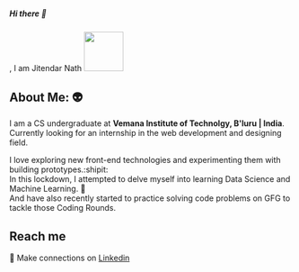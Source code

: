 <!--
**jitendarnath/jitendarnath** is a ✨ _special_ ✨ repository because its `README.md` (this file) appears on your GitHub profile.

Here are some ideas to get you started:

- 🔭 I’m currently working on ...
- 🌱 I’m currently learning ...
- 👯 I’m looking to collaborate on ...
- 🤔 I’m looking for help with ...
- 💬 Ask me about ...
- 📫 How to reach me: ...
- 😄 Pronouns: ...
- ⚡ Fun fact: ...
-->

# <h5> Hi there 👋</h5>, I am Jitendar Nath <img src="https://camo.githubusercontent.com/b0fa06ee100360ae8811a115c133de7848891e3b/68747470733a2f2f6769746875622e6769746875626173736574732e636f6d2f696d616765732f6d6f6e612d776869737065722e676966" width="70" height="70" />

## About Me:  :alien:
I am a CS undergraduate at **Vemana Institute of Technolgy, B'luru | India**. </br>
Currently looking for an internship in the web development and designing field.

I love exploring new front-end technologies and experimenting them with building prototypes.:shipit: </br>
In this lockdown, I attempted to delve myself into learning Data Science and Machine Learning. 🌱</br>
And have also recently started to practice solving code problems on GFG to tackle those Coding Rounds.

## Reach me </br>
:handshake: Make connections on [Linkedin](https://www.linkedin.com/in/jitendarnath/)          
